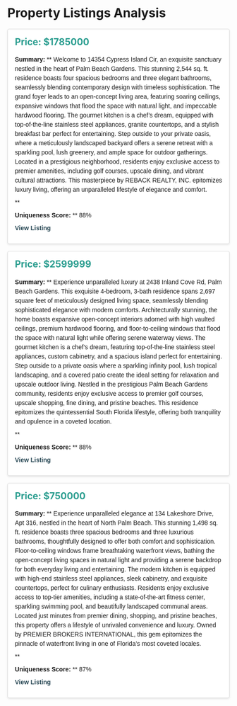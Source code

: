 
<style>
.property-card {
  border: 1px solid #ddd;
  border-radius: 4px;
  padding: 16px;
  margin-bottom: 16px;
  box-shadow: 0 2px 4px rgba(0,0,0,0.1);
  background-color: #fff;
}
.property-card h2 {
  margin-top: 0;
  font-size: 1.5em;
  color: #2a9d8f;
}
.property-card p {
  margin: 8px 0;
  line-height: 1.5;
  font-family: Arial, sans-serif;
}
.property-card a {
  color: #264653;
  text-decoration: none;
  font-weight: bold;
}
</style>

# Property Listings Analysis


<div class="property-card">
  <h2>Price: $1785000</h2>
  <p><strong>Summary:</strong> **  
Welcome to 14354 Cypress Island Cir, an exquisite sanctuary nestled in the heart of Palm Beach Gardens. This stunning 2,544 sq. ft. residence boasts four spacious bedrooms and three elegant bathrooms, seamlessly blending contemporary design with timeless sophistication. The grand foyer leads to an open-concept living area, featuring soaring ceilings, expansive windows that flood the space with natural light, and impeccable hardwood flooring. The gourmet kitchen is a chef’s dream, equipped with top-of-the-line stainless steel appliances, granite countertops, and a stylish breakfast bar perfect for entertaining. Step outside to your private oasis, where a meticulously landscaped backyard offers a serene retreat with a sparkling pool, lush greenery, and ample space for outdoor gatherings. Located in a prestigious neighborhood, residents enjoy exclusive access to premier amenities, including golf courses, upscale dining, and vibrant cultural attractions. This masterpiece by REBACK REALTY, INC. epitomizes luxury living, offering an unparalleled lifestyle of elegance and comfort.

**</p>
  <p><strong>Uniqueness Score:</strong> ** 88%</p>
  <p><a href="https://www.zillow.com/homedetails/14354-Cypress-Island-Cir-Palm-Beach-Gardens-FL-33410/46673691_zpid/" target="_blank">View Listing</a></p>
</div>


<div class="property-card">
  <h2>Price: $2599999</h2>
  <p><strong>Summary:</strong> **  
Experience unparalleled luxury at 2438 Inland Cove Rd, Palm Beach Gardens. This exquisite 4-bedroom, 3-bath residence spans 2,697 square feet of meticulously designed living space, seamlessly blending sophisticated elegance with modern comforts. Architecturally stunning, the home boasts expansive open-concept interiors adorned with high vaulted ceilings, premium hardwood flooring, and floor-to-ceiling windows that flood the space with natural light while offering serene waterway views. The gourmet kitchen is a chef’s dream, featuring top-of-the-line stainless steel appliances, custom cabinetry, and a spacious island perfect for entertaining. Step outside to a private oasis where a sparkling infinity pool, lush tropical landscaping, and a covered patio create the ideal setting for relaxation and upscale outdoor living. Nestled in the prestigious Palm Beach Gardens community, residents enjoy exclusive access to premier golf courses, upscale shopping, fine dining, and pristine beaches. This residence epitomizes the quintessential South Florida lifestyle, offering both tranquility and opulence in a coveted location.

**</p>
  <p><strong>Uniqueness Score:</strong> ** 88%</p>
  <p><a href="https://www.zillow.com/homedetails/2438-Inland-Cove-Rd-Palm-Beach-Gardens-FL-33410/46675635_zpid/" target="_blank">View Listing</a></p>
</div>


<div class="property-card">
  <h2>Price: $750000</h2>
  <p><strong>Summary:</strong> **  
Experience unparalleled elegance at 134 Lakeshore Drive, Apt 316, nestled in the heart of North Palm Beach. This stunning 1,498 sq. ft. residence boasts three spacious bedrooms and three luxurious bathrooms, thoughtfully designed to offer both comfort and sophistication. Floor-to-ceiling windows frame breathtaking waterfront views, bathing the open-concept living spaces in natural light and providing a serene backdrop for both everyday living and entertaining. The modern kitchen is equipped with high-end stainless steel appliances, sleek cabinetry, and exquisite countertops, perfect for culinary enthusiasts. Residents enjoy exclusive access to top-tier amenities, including a state-of-the-art fitness center, sparkling swimming pool, and beautifully landscaped communal areas. Located just minutes from premier dining, shopping, and pristine beaches, this property offers a lifestyle of unrivaled convenience and luxury. Owned by PREMIER BROKERS INTERNATIONAL, this gem epitomizes the pinnacle of waterfront living in one of Florida’s most coveted locales.

**</p>
  <p><strong>Uniqueness Score:</strong> ** 87%</p>
  <p><a href="https://www.zillow.com/homedetails/134-Lakeshore-Dr-APT-316-North-Palm-Beach-FL-33408/46885616_zpid/" target="_blank">View Listing</a></p>
</div>
